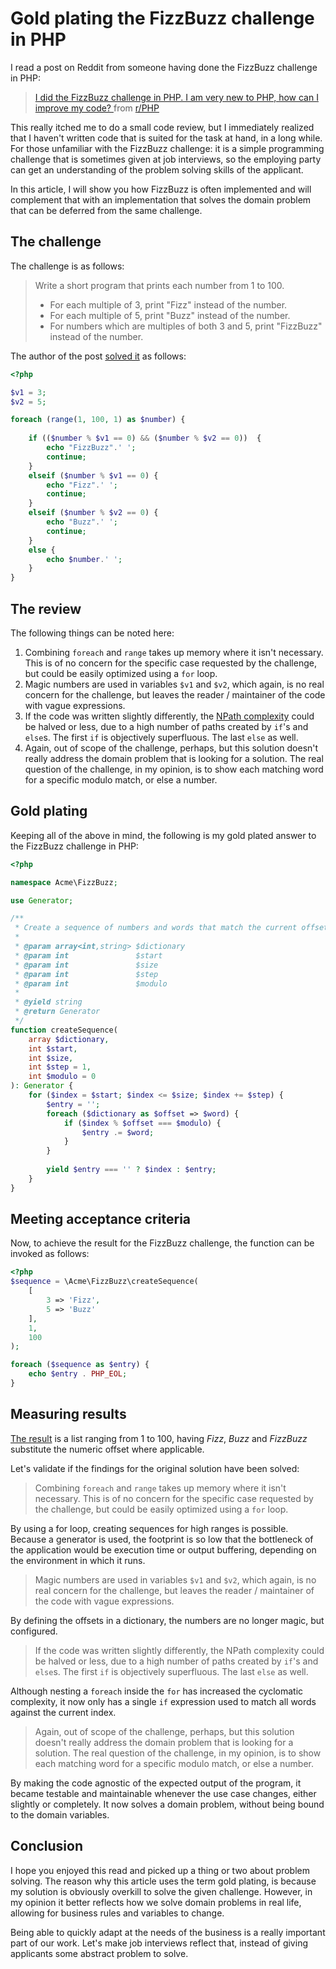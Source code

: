 # Gold plating the FizzBuzz challenge in PHP

I read a post on Reddit from someone having done the FizzBuzz challenge in PHP:

<blockquote class="reddit-card" data-card-created="1540548025">
    <a href="https://www.reddit.com/r/PHP/comments/9pa8hg/i_did_the_fizzbuzz_challenge_in_php_i_am_very_new/">
        I did the FizzBuzz challenge in PHP. I am very new to PHP, how can I improve my code?
    </a>
    from <a href="http://www.reddit.com/r/PHP">r/PHP</a>
</blockquote>

This really itched me to do a small code review, but I immediately realized that I haven't written code that is suited
for the task at hand, in a long while. For those unfamiliar with the FizzBuzz challenge: it is a simple programming
challenge that is sometimes given at job interviews, so the employing party can get an understanding of the problem
solving skills of the applicant.

In this article, I will show you how FizzBuzz is often implemented and will complement that with an implementation that
solves the domain problem that can be deferred from the same challenge.

## The challenge

The challenge is as follows:

> Write a short program that prints each number from 1 to 100. 
> * For each multiple of 3, print "Fizz" instead of the number. 
> * For each multiple of 5, print "Buzz" instead of the number. 
> * For numbers which are multiples of both 3 and 5, print "FizzBuzz" instead of the number.

The author of the post [solved it](http://sandbox.onlinephpfunctions.com/code/7bf00a6af2ea6761fa6d0e7afde9b473a88ce3d1)
as follows:

```php
<?php

$v1 = 3;
$v2 = 5;

foreach (range(1, 100, 1) as $number) {
	
	if (($number % $v1 == 0) && ($number % $v2 == 0))  {
		echo "FizzBuzz".' ';
		continue;
	}
	elseif ($number % $v1 == 0) {
		echo "Fizz".' ';
		continue;
	}
	elseif ($number % $v2 == 0) {
		echo "Buzz".' ';
		continue;
	}
	else {
		echo $number.' ';
	}
}
```

## The review

The following things can be noted here:

1. Combining `foreach` and `range` takes up memory where it isn't necessary. This is of no concern for the specific case
   requested by the challenge, but could be easily optimized using a `for` loop.
2. Magic numbers are used in variables `$v1` and `$v2`, which again, is no real concern for the challenge, but leaves
   the reader / maintainer of the code with vague expressions.
3. If the code was written slightly differently, the [NPath complexity](https://codellama.io/docs/npath-complexity/)
   could be halved or less, due to a high number of paths created by `if`'s and `else`s. The first `if` is objectively
   superfluous. The last `else` as well.
4. Again, out of scope of the challenge, perhaps, but this solution doesn't really address the domain problem that is
   looking for a solution. The real question of the challenge, in my opinion, is to show each matching word for a
   specific modulo match, or else a number.
   
## Gold plating

Keeping all of the above in mind, the following is my gold plated answer to the FizzBuzz challenge in PHP:

```php
<?php

namespace Acme\FizzBuzz;

use Generator;

/**
 * Create a sequence of numbers and words that match the current offset.
 * 
 * @param array<int,string> $dictionary
 * @param int               $start
 * @param int               $size
 * @param int               $step
 * @param int               $modulo
 * 
 * @yield string
 * @return Generator
 */
function createSequence(
    array $dictionary,
    int $start,
    int $size,
    int $step = 1,
    int $modulo = 0
): Generator {
    for ($index = $start; $index <= $size; $index += $step) {
        $entry = '';
        foreach ($dictionary as $offset => $word) {
            if ($index % $offset === $modulo) {
                $entry .= $word;
            }
        }
        
        yield $entry === '' ? $index : $entry;
    }
}
```

## Meeting acceptance criteria

Now, to achieve the result for the FizzBuzz challenge, the function can be invoked as follows:

```php
<?php
$sequence = \Acme\FizzBuzz\createSequence(
    [
        3 => 'Fizz',
        5 => 'Buzz'
    ],
    1,
    100
);

foreach ($sequence as $entry) {
    echo $entry . PHP_EOL;
}
```

## Measuring results

[The result](https://3v4l.org/D5KfK) is a list ranging from 1 to 100, having *Fizz*, *Buzz* and *FizzBuzz* substitute
the numeric offset where applicable.

Let's validate if the findings for the original solution have been solved:

> Combining `foreach` and `range` takes up memory where it isn't necessary. This is of no concern for the specific case
  requested by the challenge, but could be easily optimized using a `for` loop.

By using a for loop, creating sequences for high ranges is possible. Because a generator is used, the footprint is so low
that the bottleneck of the application would be execution time or output buffering, depending on the environment in which
it runs. 

> Magic numbers are used in variables `$v1` and `$v2`, which again, is no real concern for the challenge, but leaves
  the reader / maintainer of the code with vague expressions.

By defining the offsets in a dictionary, the numbers are no longer magic, but configured.

> If the code was written slightly differently, the NPath complexity could be halved or less, due to a high number of
  paths created by `if`'s and `else`s. The first `if` is objectively superfluous. The last `else` as well.

Although nesting a `foreach` inside the `for` has increased the cyclomatic complexity, it now only has a single `if`
expression used to match all words against the current index.

> Again, out of scope of the challenge, perhaps, but this solution doesn't really address the domain problem that is
  looking for a solution. The real question of the challenge, in my opinion, is to show each matching word for a
  specific modulo match, or else a number.

By making the code agnostic of the expected output of the program, it became testable and maintainable whenever the use
case changes, either slightly or completely. It now solves a domain problem, without being bound to the domain variables.

## Conclusion

I hope you enjoyed this read and picked up a thing or two about problem solving. The reason why this article uses the
term gold plating, is because my solution is obviously overkill to solve the given challenge. However, in my opinion it
better reflects how we solve domain problems in real life, allowing for business rules and variables to change.

Being able to quickly adapt at the needs of the business is a really important part of our work. Let's make job
interviews reflect that, instead of giving applicants some abstract problem to solve.

<script async src="//embed.redditmedia.com/widgets/platform.js" charset="UTF-8"></script>